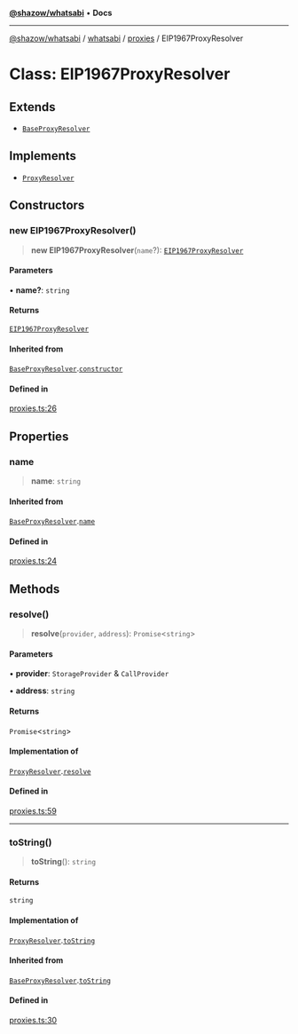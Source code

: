 [**@shazow/whatsabi**](../../../../../README.md) • **Docs**

***

[@shazow/whatsabi](../../../../../globals.md) / [whatsabi](../../../README.md) / [proxies](../README.md) / EIP1967ProxyResolver

# Class: EIP1967ProxyResolver

## Extends

- [`BaseProxyResolver`](BaseProxyResolver.md)

## Implements

- [`ProxyResolver`](../interfaces/ProxyResolver.md)

## Constructors

### new EIP1967ProxyResolver()

> **new EIP1967ProxyResolver**(`name`?): [`EIP1967ProxyResolver`](EIP1967ProxyResolver.md)

#### Parameters

• **name?**: `string`

#### Returns

[`EIP1967ProxyResolver`](EIP1967ProxyResolver.md)

#### Inherited from

[`BaseProxyResolver`](BaseProxyResolver.md).[`constructor`](BaseProxyResolver.md#constructors)

#### Defined in

[proxies.ts:26](https://github.com/shazow/whatsabi/blob/main/src/proxies.ts#L26)

## Properties

### name

> **name**: `string`

#### Inherited from

[`BaseProxyResolver`](BaseProxyResolver.md).[`name`](BaseProxyResolver.md#name)

#### Defined in

[proxies.ts:24](https://github.com/shazow/whatsabi/blob/main/src/proxies.ts#L24)

## Methods

### resolve()

> **resolve**(`provider`, `address`): `Promise`\<`string`\>

#### Parameters

• **provider**: `StorageProvider` & `CallProvider`

• **address**: `string`

#### Returns

`Promise`\<`string`\>

#### Implementation of

[`ProxyResolver`](../interfaces/ProxyResolver.md).[`resolve`](../interfaces/ProxyResolver.md#resolve)

#### Defined in

[proxies.ts:59](https://github.com/shazow/whatsabi/blob/main/src/proxies.ts#L59)

***

### toString()

> **toString**(): `string`

#### Returns

`string`

#### Implementation of

[`ProxyResolver`](../interfaces/ProxyResolver.md).[`toString`](../interfaces/ProxyResolver.md#tostring)

#### Inherited from

[`BaseProxyResolver`](BaseProxyResolver.md).[`toString`](BaseProxyResolver.md#tostring)

#### Defined in

[proxies.ts:30](https://github.com/shazow/whatsabi/blob/main/src/proxies.ts#L30)
